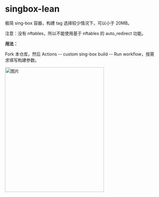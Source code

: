 # singbox-lean

极简 sing-box 容器，构建 tag 选择较少情况下，可以小于 20MB。

注意：没有 nftables，所以不能使用基于 nftables 的 auto_redirect 功能。

**用法：**

Fork 本仓库，然后 Actions -- custom sing-box build -- Run workflow，按需求填写构建参数。


<img width="326" height="410" alt="图片" src="https://github.com/user-attachments/assets/d76f2754-d321-4f6c-a4bf-e9398c41afdf" />


